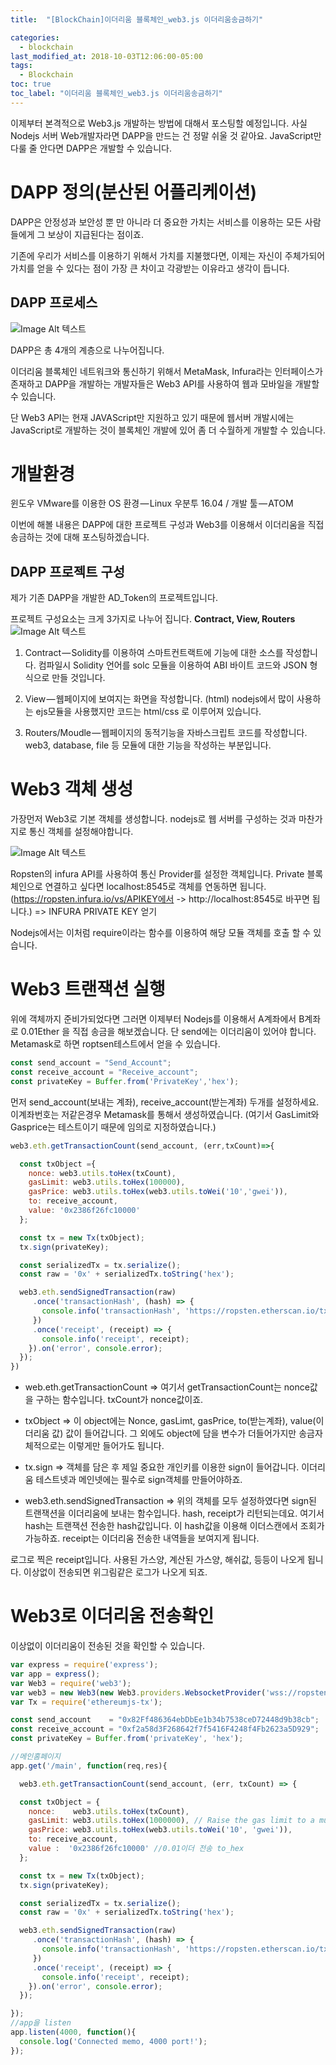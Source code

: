 ```yaml
---
title:  "[BlockChain]이더리움 블록체인_web3.js 이더리움송금하기"

categories:
  - blockchain
last_modified_at: 2018-10-03T12:06:00-05:00
tags:
  - Blockchain
toc: true
toc_label: "이더리움 블록체인_web3.js 이더리움송금하기"
---
```


이제부터 본격적으로 Web3.js 개발하는 방법에 대해서 포스팅할 예정입니다. 사실 Nodejs 서버 Web개발자라면 DAPP을 만드는 건 정말 쉬울 것 같아요. JavaScript만 다룰 줄 안다면 DAPP은 개발할 수 있습니다.

# DAPP 정의(분산된 어플리케이션)

DAPP은 안정성과 보안성 뿐 만 아니라 더 중요한 가치는 서비스를 이용하는 모든 사람들에게 그 보상이 지급된다는 점이죠.  

기존에 우리가 서비스를 이용하기 위해서 가치를 지불했다면, 이제는 자신이 주체가되어 가치를 얻을 수 있다는 점이 가장 큰 차이고 각광받는 이유라고 생각이 듭니다.

## DAPP 프로세스
![Image Alt 텍스트](/assets/img/process.png)

DAPP은 총 4개의 계층으로 나누어집니다.

이더리움 블록체인 네트워크와 통신하기 위해서 MetaMask, Infura라는 인터페이스가 존재하고 DAPP을 개발하는 개발자들은 Web3 API를 사용하여 웹과 모바일을 개발할 수 있습니다.  

단 Web3 API는 현재 JAVAScript만 지원하고 있기 때문에 웹서버 개발시에는 JavaScript로 개발하는 것이 블록체인 개발에 있어 좀 더 수월하게 개발할 수 있습니다.

# 개발환경

윈도우 VMware를 이용한 OS 환경 — Linux 우분투 16.04 / 개발 툴 — ATOM

이번에 해볼 내용은 DAPP에 대한 프로젝트 구성과 Web3를 이용해서 이더리움을 직접 송금하는 것에 대해 포스팅하겠습니다.

## DAPP 프로젝트 구성
제가 기존 DAPP을 개발한 AD_Token의 프로젝트입니다.

프로젝트 구성요소는 크게 3가지로 나누어 집니다. **Contract, View, Routers**
![Image Alt 텍스트](/assets/img/process_1.png)


1. Contract — Solidity를 이용하여 스마트컨트랙트에 기능에 대한 소스를 작성합니다. 컴파일시 Solidity 언어를 solc 모듈을 이용하여 ABI 바이트 코드와 JSON 형식으로 만들 것입니다.

2. View — 웹페이지에 보여지는 화면을 작성합니다. (html) nodejs에서 많이 사용하는 ejs모듈을 사용했지만 코드는 html/css 로 이루어져 있습니다.

3. Routers/Moudle — 웹페이지의 동적기능을 자바스크립트 코드를 작성합니다. web3, database, file 등 모듈에 대한 기능을 작성하는 부분입니다.

# Web3 객체 생성

가장먼저 Web3로 기본 객체를 생성합니다. nodejs로 웹 서버를 구성하는 것과 마찬가지로 통신 객체를 설정해야합니다.

![Image Alt 텍스트](/assets/img/process_2.png)

Ropsten의 infura API를 사용하여 통신 Provider를 설정한 객체입니다. Private 블록체인으로 연결하고 싶다면 localhost:8545로 객체를 연동하면 됩니다.(https://ropsten.infura.io/vs/APIKEY에서 -> http://localhost:8545로 바꾸면 됩니다.) => INFURA PRIVATE KEY 얻기

Nodejs에서는 이처럼 require이라는 함수를 이용하여 해당 모듈 객체를 호출 할 수 있습니다.

# Web3 트랜잭션 실행

위에 객체까지 준비가되었다면 그러면 이제부터 Nodejs를 이용해서 A계좌에서 B계좌로 0.01Ether 을 직접 송금을 해보겠습니다. 단 send에는 이더리움이 있어야 합니다. Metamask로 하면 roptsen테스트에서 얻을 수 있습니다.
```js
const send_account = "Send_Account";
const receive_account = "Receive_account";
const privateKey = Buffer.from('PrivateKey','hex');
```

먼저 send_account(보내는 계좌), receive_account(받는계좌) 두개를 설정하세요. 이계좌번호는 저같은경우 Metamask를 통해서 생성하였습니다. (여기서 GasLimit와 Gasprice는 테스트이기 때문에 임의로 지정하였습니다.)

```js
web3.eth.getTransactionCount(send_account, (err,txCount)=>{

  const txObject ={
    nonce: web3.utils.toHex(txCount),
    gasLimit: web3.utils.toHex(100000),
    gasPrice: web3.utils.toHex(web3.utils.toWei('10','gwei')),
    to: receive_account,
    value: '0x2386f26fc10000'
  };

  const tx = new Tx(txObject);
  tx.sign(privateKey);

  const serializedTx = tx.serialize();
  const raw = '0x' + serializedTx.toString('hex');

  web3.eth.sendSignedTransaction(raw)
     .once('transactionHash', (hash) => {
       console.info('transactionHash', 'https://ropsten.etherscan.io/tx/' + hash);
     })
     .once('receipt', (receipt) => {
       console.info('receipt', receipt);
    }).on('error', console.error);
  });
})
```

- web.eth.getTransactionCount => 여기서 getTransactionCount는 nonce값을 구하는 함수입니다. txCount가 nonce값이죠.

- txObject => 이 object에는 Nonce, gasLimt, gasPrice, to(받는계좌), value(이더리움 값) 값이 들어갑니다. 그 외에도 object에 담을 변수가 더들어가지만 송금자체적으로는 이렇게만 들어가도 됩니다.

- tx.sign => 객체를 담은 후 제일 중요한 개인키를 이용한 sign이 들어갑니다. 이더리움 테스트넷과 메인넷에는 필수로 sign객체를 만들어야하죠.

- web3.eth.sendSignedTransaction => 위의 객체를 모두 설정하였다면 sign된 트랜잭션을 이더리움에 보내는 함수입니다. hash, receipt가 리턴되는데요. 여기서 hash는 트랜잭션 전송한 hash값입니다. 이 hash값을 이용해 이더스캔에서 조회가 가능하죠. receipt는 이더리움 전송한 내역들을 보여지게 됩니다.

로그로 찍은 receipt입니다. 사용된 가스양, 계산된 가스양, 해쉬값, 등등이 나오게 됩니다. 이상없이 전송되면 위그림같은 로그가 나오게 되죠.

# Web3로 이더리움 전송확인


이상없이 이더리움이 전송된 것을 확인할 수 있습니다.

```js
var express = require('express');
var app = express();
var Web3 = require('web3');
var web3 = new Web3(new Web3.providers.WebsocketProvider('wss://ropsten.infura.io/ws'));
var Tx = require('ethereumjs-tx');

const send_account    = "0x82Ff486364ebDbEe1b34b7538ceD72448d9b38cb";
const receive_account = "0xf2a58d3F268642f7f5416F4248f4Fb2623a5D929";
const privateKey = Buffer.from('privateKey', 'hex');

//메인홈페이지
app.get('/main', function(req,res){

  web3.eth.getTransactionCount(send_account, (err, txCount) => {

  const txObject = {
    nonce:    web3.utils.toHex(txCount),
    gasLimit: web3.utils.toHex(1000000), // Raise the gas limit to a much higher amount
    gasPrice: web3.utils.toHex(web3.utils.toWei('10', 'gwei')),
    to: receive_account,
    value :  '0x2386f26fc10000' //0.01이더 전송 to_hex
  };

  const tx = new Tx(txObject);
  tx.sign(privateKey);

  const serializedTx = tx.serialize();
  const raw = '0x' + serializedTx.toString('hex');

  web3.eth.sendSignedTransaction(raw)
     .once('transactionHash', (hash) => {
       console.info('transactionHash', 'https://ropsten.etherscan.io/tx/' + hash);
     })
     .once('receipt', (receipt) => {
       console.info('receipt', receipt);
    }).on('error', console.error);
  });

});
//app을 listen
app.listen(4000, function(){
  console.log('Connected memo, 4000 port!');
});
```

